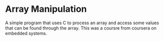 # Array Manipulation

A simple program that uses C to process an array and access some values that can
be found through the array.  This was a coursre from coursera on embedded systems.
